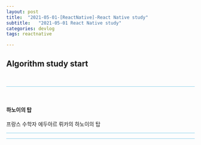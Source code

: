 ```yaml
---
layout: post
title:  "2021-05-01-[ReactNative]-React Native study"
subtitle:   "2021-05-01 React Native study"
categories: devlog
tags: reactnative

---
```



## Algorithm study start <br/>




<br/>

<hr style="height: 1px; background: skyblue; "/>

<br/>

#### 하노이의 탑

<p>프랑스 수학자 에두아르 뤼카의 하노이의 탑</p>

<hr style="height: 1px; background: skyblue; "/>


<hr style="height: 1px; background: skyblue; "/>


<!-- <img style="float: left;" src="https://user-images.githubusercontent.com/49095304/78002312-fe1c7d00-7371-11ea-84a5-1bbc7a6df22c.JPG" width="400"/>
<br/><br/><br/><br/><br/><br/><br/> -->
